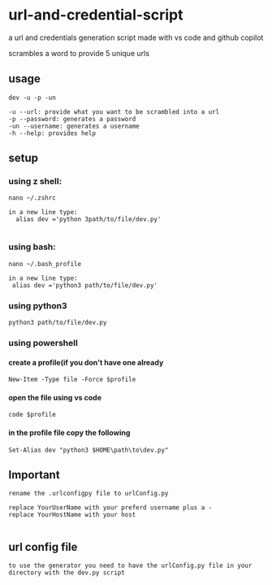 # url-and-credential-script



a url and credentials generation script made with vs code and github copilot

scrambles a word to provide 5 unique urls


 ## usage
 
 ```
 dev -u -p -un
 
 -u --url: provide what you want to be scrambled into a url
 -p --password: generates a password
 -un --username: generates a username
 -h --help: provides help
 ```
 
## setup

### using z shell:
```
nano ~/.zshrc

in a new line type:
  alias dev ='python 3path/to/file/dev.py'
 
 ```
 
 ### using bash:
 
 ```
 nano ~/.bash_profile
 
 in a new line type:
  alias dev ='python3 path/to/file/dev.py'
 
 ```
 
 ### using python3
```
python3 path/to/file/dev.py
```
### using powershell
#### create a profile(if you don't have one already
```
New-Item -Type file -Force $profile
```
#### open the file using vs code
```
code $profile
```
#### in the profile file copy the following
```
Set-Alias dev "python3 $HOME\path\to\dev.py"
```


 ## Important
```
rename the .urlconfigpy file to urlConfig.py

replace YourUserName with your preferd username plus a -
replace YourHostName with your host
  
``` 
 ## url config file
 ```
 to use the generator you need to have the urlConfig.py file in your directory with the dev.py script
 
 ```


